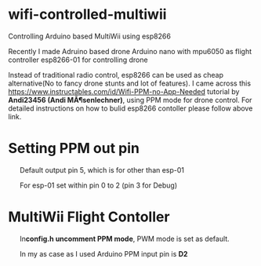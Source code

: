 # wifi-controlled-multiwii
Controlling Arduino based MultiWii using esp8266

Recently I made Adruino based drone 
Arduino nano with mpu6050 as flight controller
esp8266-01 for controlling drone

Instead of traditional radio control, esp8266 can be used as cheap alternative(No to fancy drone stunts and lot of features).
I came across this https://www.instructables.com/id/Wifi-PPM-no-App-Needed tutorial by <b>Andi23456 (Andi MÃ¶senlechner)</b>, using PPM mode for drone control.
For detailed instructions on how to bulid esp8266 contoller please follow above link.

<h1>Setting PPM out pin</h1>

<ul>Default output pin 5, which is for other than esp-01</ul>
<ul>For esp-01 set within pin 0 to 2 (pin 3 for Debug)</ul>

<h1>MultiWii Flight Contoller</h1>
<ul>In<b>config.h uncomment PPM mode</b>, PWM mode is set as default.</ul>

<ul>In my as case as I used Arduino PPM input pin is <b>D2</b></ul>
